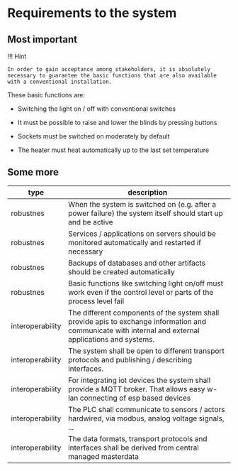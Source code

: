 # Requirements to the system

## Most important

!!! Hint

    In order to gain acceptance among stakeholders, it is absolutely necessary to guarantee the basic functions that are also available with a conventional installation.

These basic functions are:

* Switching the light on / off with conventional switches

* It must be possible to raise and lower the blinds by pressing buttons

* Sockets must be switched on moderately by default

* The heater must heat automatically up to the last set temperature

## Some more

type | description
-|-
robustnes|When the system is switched on (e.g. after a power failure) the system itself should start up and be active
robustnes|Services / applications on servers should be monitored automatically and restarted if necessary
robustnes|Backups of databases and other artifacts should be created automatically
robustnes|Basic functions like switching light on/off must work even if the control level or parts of the process level fail
interoperability|The different components of the system shall provide apis to exchange information and communicate with internal and external applications and systems.
interoperability|The system shall be open to different transport protocols and publishing / describing interfaces.
interoperability|For integrating iot devices the system shall provide a MQTT broker. That allows easy w-lan connecting of esp based devices
interoperability|The PLC shall communicate to sensors / actors hardwired, via modbus, analog voltage signals, ...
interoperability|The data formats, transport protocols and interfaces shall be derived from central managed masterdata

